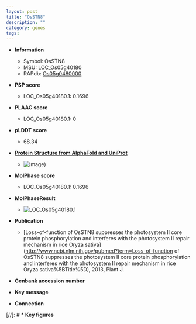 ```yaml
---
layout: post
title: "OsSTN8"
description: ""
category: genes
tags: 
---
```


* **Information**  
    + Symbol: OsSTN8  
    + MSU: [LOC_Os05g40180](http://rice.plantbiology.msu.edu/cgi-bin/ORF_infopage.cgi?orf=LOC_Os05g40180)  
    + RAPdb: [Os05g0480000](http://rapdb.dna.affrc.go.jp/viewer/gbrowse_details/irgsp1?name=Os05g0480000)  

* **PSP score**  
    + LOC_Os05g40180.1: 0.1696 

* **PLAAC score**  
    + LOC_Os05g40180.1: 0 

* **pLDDT score**
    + 68.34

* **[Protein Structure from AlphaFold and UniProt](https://www.uniprot.org/uniprotkb/A0A0P0WNT5/entry#structure)**
    + ![image](https://ricepsp.github.io/images/A/AF-A0A0P0WNT5-F1.png))

* **MolPhase score**
    + LOC_Os05g40180.1: 0.1696

* **MolPhaseResult**
    + ![LOC_Os05g40180.1](https://ricepsp.github.io/pictures/LOC_Os05g/LOC_Os05g40180.1.png)

* **Publication**  
    + [Loss-of-function of OsSTN8 suppresses the photosystem II core protein phosphorylation and interferes with the photosystem II repair mechanism in rice Oryza sativa](http://www.ncbi.nlm.nih.gov/pubmed?term=Loss-of-function of OsSTN8 suppresses the photosystem II core protein phosphorylation and interferes with the photosystem II repair mechanism in rice Oryza sativa%5BTitle%5D), 2013, Plant J.

* **Genbank accession number**  

* **Key message**  

* **Connection**  

[//]: # * **Key figures**  


